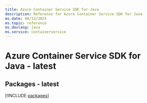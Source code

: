 ```yaml
---
title: Azure Container Service SDK for Java
description: Reference for Azure Container Service SDK for Java
ms.date: 08/13/2025
ms.topic: reference
ms.devlang: java
ms.service: containerservice
---
```

# Azure Container Service SDK for Java - latest
## Packages - latest
[!INCLUDE [packages](container-service-index.md)]